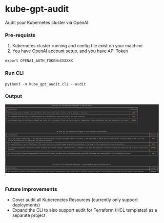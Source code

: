 # kube-gpt-audit
Audit your Kubernetes cluster via OpenAI

### Pre-requists
1. Kubernetes cluster running and config file exist on your machine
2. You have OpenAI account setup, and you have API Token

`export OPENAI_AUTH_TOKEN=XXXXXX`

### Run CLI

`python3 -m kube_gpt_audit.cli --audit`

### Output

![output](https://github.com/ronak-agarwal/kube-gpt-audit/blob/master/images/output.png)
`

### Future Improvements

- Cover audit all Kuberenetes Resources (currently only support deployments)
- Expand the CLI to also support audit for Terraform (HCL templates) as a separate project
